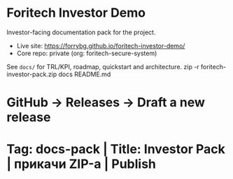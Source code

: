 # Foritech Investor Demo

Investor-facing documentation pack for the project.

- Live site: https://forrybg.github.io/foritech-investor-demo/
- Core repo: private (org: foritech-secure-system)

See `docs/` for TRL/KPI, roadmap, quickstart and architecture.
zip -r foritech-investor-pack.zip docs README.md
# GitHub → Releases → Draft a new release
# Tag: docs-pack  | Title: Investor Pack | прикачи ZIP-а | Publish
